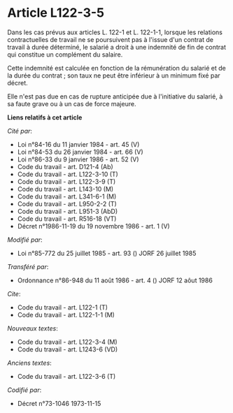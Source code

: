 # Article L122-3-5

Dans les cas prévus aux articles L. 122-1 et L. 122-1-1, lorsque les relations contractuelles de travail ne se poursuivent
pas à l'issue d'un contrat de travail à durée déterminé, le salarié a droit à une indemnité de fin de contrat qui constitue
un complément du salaire.

Cette indemnité est calculée en fonction de la rémunération du salarié et de la durée du contrat ; son taux ne peut être
inférieur à un minimum fixé par décret.

Elle n'est pas due en cas de rupture anticipée due à l'initiative du salarié, à sa faute grave ou à un cas de force majeure.

**Liens relatifs à cet article**

_Cité par_:

  - Loi n°84-16 du 11 janvier 1984 - art. 45 (V)
  - Loi n°84-53 du 26 janvier 1984 - art. 66 (V)
  - Loi n°86-33 du 9 janvier 1986 - art. 52 (V)
  - Code du travail - art. D121-4 (Ab)
  - Code du travail - art. L122-3-10 (T)
  - Code du travail - art. L122-3-9 (T)
  - Code du travail - art. L143-10 (M)
  - Code du travail - art. L341-6-1 (M)
  - Code du travail - art. L950-2-2 (T)
  - Code du travail - art. L951-3 (AbD)
  - Code du travail - art. R516-18 (VT)
  - Décret n°1986-11-19 du 19 novembre 1986 - art. 1 (V)

_Modifié par_:

  - Loi n°85-772 du 25 juillet 1985 - art. 93 () JORF 26 juillet 1985

_Transféré par_:

  - Ordonnance n°86-948 du 11 août 1986 - art. 4 () JORF 12 aôut 1986

_Cite_:

  - Code du travail - art. L122-1 (T)
  - Code du travail - art. L122-1-1 (M)

_Nouveaux textes_:

  - Code du travail - art. L122-3-4 (M)
  - Code du travail - art. L1243-6 (VD)

_Anciens textes_:

  - Code du travail - art. L122-3-6 (T)

_Codifié par_:

  - Décret n°73-1046 1973-11-15
